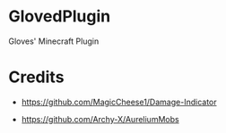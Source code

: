 # GlovedPlugin
Gloves' Minecraft Plugin

# Credits


- https://github.com/MagicCheese1/Damage-Indicator

- https://github.com/Archy-X/AureliumMobs